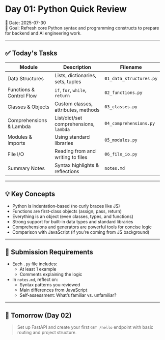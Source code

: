 # Day 01: Python Quick Review

📅 Date: 2025-07-30  
🎯 Goal: Refresh core Python syntax and programming constructs to prepare for backend and AI engineering work.

---

## ✅ Today's Tasks

| Module | Description | Filename |
|--------|-------------|----------|
| Data Structures | Lists, dictionaries, sets, tuples | `01_data_structures.py` |
| Functions & Control Flow | `if`, `for`, `while`, `return` | `02_functions.py` |
| Classes & Objects | Custom classes, attributes, methods | `03_classes.py` |
| Comprehensions & Lambda | List/dict/set comprehensions, `lambda` | `04_comprehensions.py` |
| Modules & Imports | Using standard libraries | `05_modules.py` |
| File I/O | Reading from and writing to files | `06_file_io.py` |
| Summary Notes | Syntax highlights & reflections | `notes.md` |

---

## 💡 Key Concepts

- Python is indentation-based (no curly braces like JS)
- Functions are first-class objects (assign, pass, return)
- Everything is an object (even classes, types, and functions)
- Strong support for built-in data types and standard libraries
- Comprehensions and generators are powerful tools for concise logic
- Comparison with JavaScript (if you're coming from JS background)

---

## 📝 Submission Requirements

- Each `.py` file includes:
  - At least 1 example
  - Comments explaining the logic
- In `notes.md`, reflect on:
  - Syntax patterns you reviewed
  - Main differences from JavaScript
  - Self-assessment: What’s familiar vs. unfamiliar?

---

## 🚀 Tomorrow (Day 02)

> Set up FastAPI and create your first `GET /hello` endpoint with basic routing and project structure.
